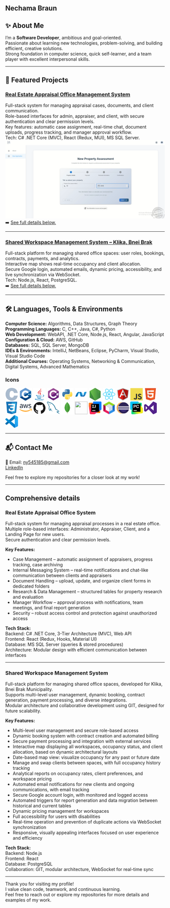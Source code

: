 ## Nechama Braun

## ✨ About Me
I’m a **Software Developer**, ambitious and goal-oriented.  
Passionate about learning new technologies, problem-solving, and building efficient, creative solutions.  
Strong foundation in computer science, quick self-learner, and a team player with excellent interpersonal skills.

---

## 📁 Featured Projects

### [Real Estate Appraisal Office Management System](https://github.com/neBraun/Assessors)
Full-stack system for managing appraisal cases, documents, and client communication.  
Role-based interfaces for admin, appraiser, and client, with secure authentication and clear permission levels.  
Key features: automatic case assignment, real-time chat, document uploads, progress tracking, and manager approval workflow.  
Tech: C# .NET Core (MVC), React (Redux, MUI), MS SQL Server.  
![Add new application](pictures/add_new_application_assrssors.png)
➡️ [See full details below.](#real-estate-appraisal-office-system)

<!-- Add screenshots/demo here -->
<!-- Example: -->
<!-- ![Dashboard Screenshot](images/appraisal_dashboard.png) -->
<!-- ![Chat Feature](images/appraisal_chat.png) -->
<!-- You can add 1-3 screenshots per project, preferably: main dashboard, unique feature, and user flow. -->

---

### [Shared Workspace Management System – Klika, Bnei Brak](https://github.com/neBraun/Clicka)
Full-stack platform for managing shared office spaces: user roles, bookings, contracts, payments, and analytics.  
Interactive map shows real-time occupancy and client allocation.  
Secure Google login, automated emails, dynamic pricing, accessibility, and live synchronization via WebSocket.  
Tech: Node.js, React, PostgreSQL.  
➡️ [See full details below.](#shared-workspace-management-system)

<!-- Add screenshots/demo here -->
<!-- Example: -->
<!-- ![Workspace Map](images/klika_map.png) -->
<!-- ![Booking Flow](images/klika_booking.png) -->
<!-- 1-3 screenshots: main map, booking, analytics/reporting. -->

---

## 🛠️ Languages, Tools & Environments

**Computer Science:** Algorithms, Data Structures, Graph Theory  
**Programming Languages:** C, C++, Java, C#, Python  
**Web Development:** WebAPI, .NET Core, Node.js, React, Angular, JavaScript  
**Configuration & Cloud:** AWS, GitHub  
**Databases:** SQL, SQL Server, MongoDB  
**IDEs & Environments:** IntelliJ, NetBeans, Eclipse, PyCharm, Visual Studio, Visual Studio Code  
**Additional Courses:** Operating Systems, Networking & Communication, Digital Systems, Advanced Mathematics

### Icons
<p align="left">
<!-- Languages -->
<img src="https://raw.githubusercontent.com/devicons/devicon/master/icons/c/c-original.svg" width="40" height="40"/>
<img src="https://raw.githubusercontent.com/devicons/devicon/master/icons/cplusplus/cplusplus-original.svg" width="40" height="40"/>
<img src="https://raw.githubusercontent.com/devicons/devicon/master/icons/java/java-original.svg" width="40" height="40"/>
<img src="https://raw.githubusercontent.com/devicons/devicon/master/icons/csharp/csharp-original.svg" width="40" height="40"/>
<img src="https://raw.githubusercontent.com/devicons/devicon/master/icons/python/python-original.svg" width="40" height="40"/>

<!-- Web -->
<img src="https://raw.githubusercontent.com/devicons/devicon/master/icons/dot-net/dot-net-original.svg" width="40" height="40"/>
<img src="https://raw.githubusercontent.com/devicons/devicon/master/icons/nodejs/nodejs-original.svg" width="40" height="40"/>
<img src="https://raw.githubusercontent.com/devicons/devicon/master/icons/react/react-original.svg" width="40" height="40"/>
<img src="https://raw.githubusercontent.com/devicons/devicon/master/icons/angularjs/angularjs-original.svg" width="40" height="40"/>
<img src="https://raw.githubusercontent.com/devicons/devicon/master/icons/javascript/javascript-original.svg" width="40" height="40"/>
<img src="https://raw.githubusercontent.com/devicons/devicon/master/icons/html5/html5-original.svg" width="40" height="40"/>
<img src="https://raw.githubusercontent.com/devicons/devicon/master/icons/css3/css3-original.svg" width="40" height="40"/>

<!-- Cloud & Config -->
<img src="https://raw.githubusercontent.com/devicons/devicon/master/icons/amazonwebservices/amazonwebservices-original.svg" width="40" height="40"/>
<img src="https://raw.githubusercontent.com/devicons/devicon/master/icons/github/github-original.svg" width="40" height="40"/>

<!-- Databases -->
<img src="https://raw.githubusercontent.com/devicons/devicon/master/icons/mysql/mysql-original.svg" width="40" height="40"/>
<img src="https://raw.githubusercontent.com/devicons/devicon/master/icons/mongodb/mongodb-original.svg" width="40" height="40"/>
<img src="https://img.icons8.com/color/48/microsoft-sql-server.png" width="40" height="40"/>

<!-- IDEs -->
<img src="https://raw.githubusercontent.com/devicons/devicon/master/icons/intellij/intellij-original.svg" width="40" height="40"/>
<img src="https://raw.githubusercontent.com/devicons/devicon/master/icons/netbeans/netbeans-original.svg" width="40" height="40"/>
<img src="https://raw.githubusercontent.com/devicons/devicon/master/icons/eclipse/eclipse-original.svg" width="40" height="40"/>
<img src="https://raw.githubusercontent.com/devicons/devicon/master/icons/pycharm/pycharm-original.svg" width="40" height="40"/>
<img src="https://raw.githubusercontent.com/devicons/devicon/master/icons/visualstudio/visualstudio-plain.svg" width="40" height="40"/>
<img src="https://raw.githubusercontent.com/devicons/devicon/master/icons/vscode/vscode-original.svg" width="40" height="40"/>
</p>

---

## 📬 Contact Me
📧 Email: ny545185@gmail.com  
[LinkedIn](https://www.linkedin.com/in/nechama-braun) <!-- עדיף להוסיף אם יש לך פרופיל פעיל -->

Feel free to explore my repositories for a closer look at my work!

---

## Comprehensive details

### Real Estate Appraisal Office System

Full-stack system for managing appraisal processes in a real estate office.  
Multiple role-based interfaces: Administrator, Appraiser, Client, and a Landing Page for new users.  
Secure authentication and clear permission levels.

**Key Features:**

- Case Management – automatic assignment of appraisers, progress tracking, case archiving
- Internal Messaging System – real-time notifications and chat-like communication between clients and appraisers
- Document Handling – upload, update, and organize client forms in dedicated folders
- Research & Data Management – structured tables for property research and evaluation
- Manager Workflow – approval process with notifications, team meetings, and final report generation
- Security – robust access control and protection against unauthorized access

**Tech Stack:**  
Backend: C# .NET Core, 3-Tier Architecture (MVC), Web API  
Frontend: React (Redux, Hooks, Material UI)  
Database: MS SQL Server (queries & stored procedures)  
Architecture: Modular design with efficient communication between interfaces

---

### Shared Workspace Management System

Full-stack platform for managing shared office spaces, developed for Klika, Bnei Brak Municipality.  
Supports multi-level user management, dynamic booking, contract generation, payment processing, and diverse integrations.  
Modular architecture and collaborative development using GIT, designed for future scalability.

**Key Features:**

- Multi-level user management and secure role-based access
- Dynamic booking system with contract creation and automated billing
- Secure payment processing and integration with external services
- Interactive map displaying all workspaces, occupancy status, and client allocation, based on dynamic architectural layouts
- Date-based map view: visualize occupancy for any past or future date
- Manage and swap clients between spaces, with full occupancy history tracking
- Analytical reports on occupancy rates, client preferences, and workspace pricing
- Automated email notifications for new clients and ongoing communications, with email tracking
- Secure Google account login, with monitored and logged access
- Automated triggers for report generation and data migration between historical and current tables
- Dynamic pricing management for workspaces
- Full accessibility for users with disabilities
- Real-time operation and prevention of duplicate actions via WebSocket synchronization
- Responsive, visually appealing interfaces focused on user experience and efficiency

**Tech Stack:**  
Backend: Node.js  
Frontend: React  
Database: PostgreSQL  
Collaboration: GIT, modular architecture, WebSocket for real-time sync

---

<!-- Professional ending -->
Thank you for visiting my profile!  
I value clean code, teamwork, and continuous learning.  
Feel free to reach out or explore my repositories for more details and examples of my work.
